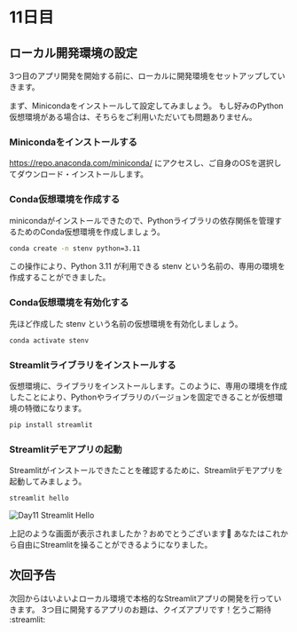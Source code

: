 # 11日目

## ローカル開発環境の設定
3つ目のアプリ開発を開始する前に、ローカルに開発環境をセットアップしていきます。

まず、Minicondaをインストールして設定してみましょう。
もし好みのPython仮想環境がある場合は、そちらをご利用いただいても問題ありません。

### Minicondaをインストールする
https://repo.anaconda.com/miniconda/ にアクセスし、ご自身のOSを選択してダウンロード・インストールします。

### Conda仮想環境を作成する
minicondaがインストールできたので、Pythonライブラリの依存関係を管理するためのConda仮想環境を作成しましょう。

```sh
conda create -n stenv python=3.11
```

この操作により、Python 3.11 が利用できる stenv という名前の、専用の環境を作成することができました。

### Conda仮想環境を有効化する
先ほど作成した stenv という名前の仮想環境を有効化しましょう。

```sh
conda activate stenv
```

### Streamlitライブラリをインストールする
仮想環境に、ライブラリをインストールします。このように、専用の環境を作成したことにより、Pythonやライブラリのバージョンを固定できることが仮想環境の特徴になります。

```sh
pip install streamlit
```

### Streamlitデモアプリの起動
Streamlitがインストールできたことを確認するために、Streamlitデモアプリを起動してみましょう。
```sh
streamlit hello
```

![Day11 Streamlit Hello](app/static/day11_streamlit_hello.png "Streamlit Hello")

上記のような画面が表示されましたか？おめでとうございます🎉
あなたはこれから自由にStreamlitを操ることができるようになりました。


## 次回予告
次回からはいよいよローカル環境で本格的なStreamlitアプリの開発を行っていきます。
3つ目に開発するアプリのお題は、クイズアプリです！乞うご期待 :streamlit: